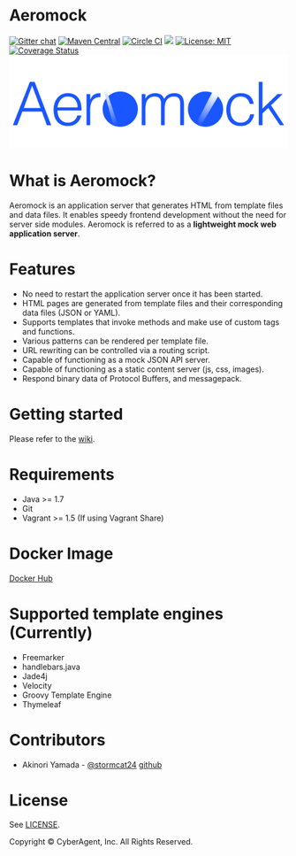 Aeromock
===

[![Gitter chat](https://badges.gitter.im/CyberAgent/aeromock.png)](https://gitter.im/CyberAgent/aeromock)
[![Maven Central](https://maven-badges.herokuapp.com/maven-central/jp.co.cyberagent.aeromock/aeromock-server_2.11/badge.svg)](https://maven-badges.herokuapp.com/maven-central/jp.co.cyberagent.aeromock/aeromock-server_2.11)
[![Circle CI](https://circleci.com/gh/CyberAgent/aeromock.png?style=shield&circle-token=3d2a76e5fdfb5c6c6da90f1eb7038ebd8df0e85a)](https://circleci.com/gh/CyberAgent/aeromock)
[![](https://badge.imagelayers.io/stormcat24/aeromock:latest.svg)](https://imagelayers.io/?images=stormcat24/aeromock:latest 'Get your own badge on imagelayers.io')
[![License: MIT](http://img.shields.io/badge/license-MIT-orange.svg)](LICENSE)
[![Coverage Status](https://img.shields.io/coveralls/CyberAgent/aeromock.svg)](https://coveralls.io/r/CyberAgent/aeromock?branch=master)
![logo](https://github.com/CyberAgent/aeromock/raw/master/aeromock-view/img/aeromock.png)

What is Aeromock?
===
Aeromock is an application server that generates HTML from template files and data files. It enables speedy frontend development without the need for server side modules. Aeromock is referred to as a **lightweight mock web application server**.

Features
===
* No need to restart the application server once it has been started.
* HTML pages are generated from template files and their corresponding data files (JSON or YAML).
* Supports templates that invoke methods and make use of custom tags and functions.
* Various patterns can be rendered per template file.
* URL rewriting can be controlled via a routing script.
* Capable of functioning as a mock JSON API server.
* Capable of functioning as a static content server (js, css, images).
* Respond binary data of Protocol Buffers, and messagepack.

Getting started
===
Please refer to the [wiki](https://github.com/CyberAgent/aeromock/wiki).

Requirements
===
* Java >= 1.7
* Git
* Vagrant >= 1.5 (If using Vagrant Share)

Docker Image
===
[Docker Hub](https://registry.hub.docker.com/u/stormcat24/aeromock/)


Supported template engines (Currently)
===

* Freemarker
* handlebars.java
* Jade4j
* Velocity
* Groovy Template Engine
* Thymeleaf

Contributors
===
* Akinori Yamada - [@stormcat24](https://twitter.com/stormcat24) [github](https://github.com/stormcat24)

License
===
See [LICENSE](LICENSE).

Copyright © CyberAgent, Inc. All Rights Reserved.
